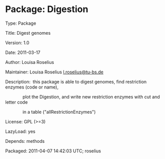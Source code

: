 # Package: Digestion

Type: Package

Title: Digest genomes

Version: 1.0

Date: 2011-03-17

Author: Louisa Roselius

Maintainer: Louisa Roselius <l.roselius@tu-bs.de>

Description:  this package is able to digest genomes, find restriction enzymes (code or name),

              plot the Digestion, and write new restriction enzymes with cut and letter code 

              in a table ("allRestrictionEnzymes")

License: GPL (>=3)

LazyLoad: yes

Depends: methods

Packaged: 2011-04-07 14:42:03 UTC; roselius
